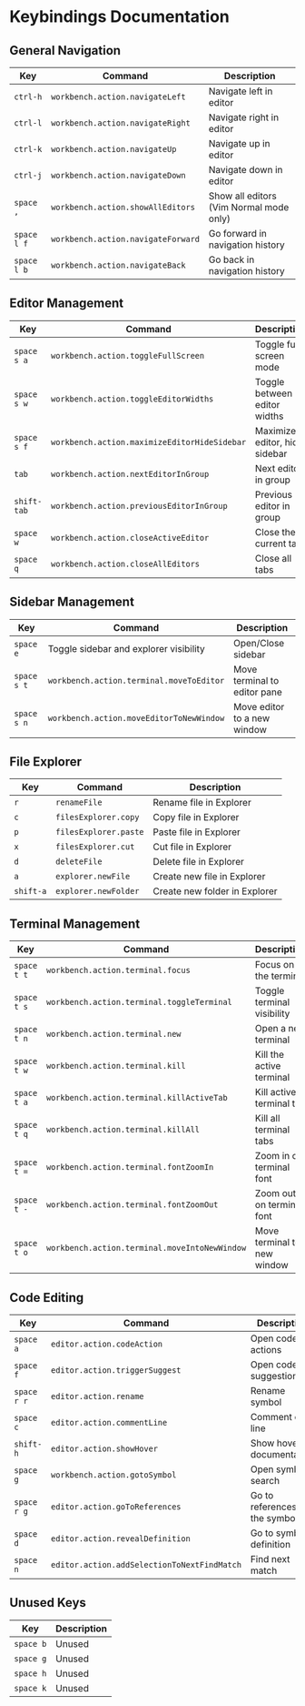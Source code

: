 # Keybindings Documentation

## General Navigation

| Key         | Command                            | Description                             |
| ----------- | ---------------------------------- | --------------------------------------- |
| `ctrl-h`    | `workbench.action.navigateLeft`    | Navigate left in editor                 |
| `ctrl-l`    | `workbench.action.navigateRight`   | Navigate right in editor                |
| `ctrl-k`    | `workbench.action.navigateUp`      | Navigate up in editor                   |
| `ctrl-j`    | `workbench.action.navigateDown`    | Navigate down in editor                 |
| `space ,`   | `workbench.action.showAllEditors`  | Show all editors (Vim Normal mode only) |
| `space l f` | `workbench.action.navigateForward` | Go forward in navigation history        |
| `space l b` | `workbench.action.navigateBack`    | Go back in navigation history           |

## Editor Management

| Key         | Command                                      | Description                   |
| ----------- | -------------------------------------------- | ----------------------------- |
| `space s a` | `workbench.action.toggleFullScreen`          | Toggle full screen mode       |
| `space s w` | `workbench.action.toggleEditorWidths`        | Toggle between editor widths  |
| `space s f` | `workbench.action.maximizeEditorHideSidebar` | Maximize editor, hide sidebar |
| `tab`       | `workbench.action.nextEditorInGroup`         | Next editor in group          |
| `shift-tab` | `workbench.action.previousEditorInGroup`     | Previous editor in group      |
| `space w`   | `workbench.action.closeActiveEditor`         | Close the current tab         |
| `space q`   | `workbench.action.closeAllEditors`           | Close all tabs                |

## Sidebar Management

| Key         | Command                                  | Description                  |
| ----------- | ---------------------------------------- | ---------------------------- |
| `space e`   | Toggle sidebar and explorer visibility   | Open/Close sidebar           |
| `space s t` | `workbench.action.terminal.moveToEditor` | Move terminal to editor pane |
| `space s n` | `workbench.action.moveEditorToNewWindow` | Move editor to a new window  |

## File Explorer

| Key       | Command               | Description                   |
| --------- | --------------------- | ----------------------------- |
| `r`       | `renameFile`          | Rename file in Explorer       |
| `c`       | `filesExplorer.copy`  | Copy file in Explorer         |
| `p`       | `filesExplorer.paste` | Paste file in Explorer        |
| `x`       | `filesExplorer.cut`   | Cut file in Explorer          |
| `d`       | `deleteFile`          | Delete file in Explorer       |
| `a`       | `explorer.newFile`    | Create new file in Explorer   |
| `shift-a` | `explorer.newFolder`  | Create new folder in Explorer |

## Terminal Management

| Key         | Command                                       | Description                 |
| ----------- | --------------------------------------------- | --------------------------- |
| `space t t` | `workbench.action.terminal.focus`             | Focus on the terminal       |
| `space t s` | `workbench.action.terminal.toggleTerminal`    | Toggle terminal visibility  |
| `space t n` | `workbench.action.terminal.new`               | Open a new terminal         |
| `space t w` | `workbench.action.terminal.kill`              | Kill the active terminal    |
| `space t a` | `workbench.action.terminal.killActiveTab`     | Kill active terminal tab    |
| `space t q` | `workbench.action.terminal.killAll`           | Kill all terminal tabs      |
| `space t =` | `workbench.action.terminal.fontZoomIn`        | Zoom in on terminal font    |
| `space t -` | `workbench.action.terminal.fontZoomOut`       | Zoom out on terminal font   |
| `space t o` | `workbench.action.terminal.moveIntoNewWindow` | Move terminal to new window |

## Code Editing

| Key         | Command                                     | Description                    |
| ----------- | ------------------------------------------- | ------------------------------ |
| `space a`   | `editor.action.codeAction`                  | Open code actions              |
| `space f`   | `editor.action.triggerSuggest`              | Open code suggestions          |
| `space r r` | `editor.action.rename`                      | Rename symbol                  |
| `space c`   | `editor.action.commentLine`                 | Comment out line               |
| `shift-h`   | `editor.action.showHover`                   | Show hover documentation       |
| `space g`   | `workbench.action.gotoSymbol`               | Open symbol search             |
| `space r g` | `editor.action.goToReferences`              | Go to references of the symbol |
| `space d`   | `editor.action.revealDefinition`            | Go to symbol definition        |
| `space n`   | `editor.action.addSelectionToNextFindMatch` | Find next match                |

## Unused Keys

| Key       | Description |
| --------- | ----------- |
| `space b` | Unused      |
| `space g` | Unused      |
| `space h` | Unused      |
| `space k` | Unused      |
